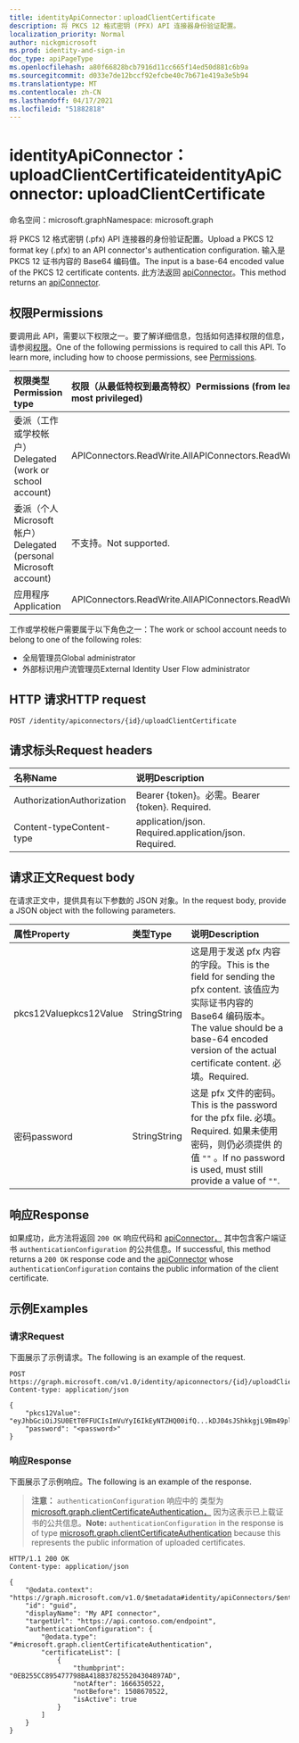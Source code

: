 ```yaml
---
title: identityApiConnector：uploadClientCertificate
description: 将 PKCS 12 格式密钥 (PFX) API 连接器身份验证配置。
localization_priority: Normal
author: nickgmicrosoft
ms.prod: identity-and-sign-in
doc_type: apiPageType
ms.openlocfilehash: a80f66828bcb7916d11cc665f14ed50d881c6b9a
ms.sourcegitcommit: d033e7de12bccf92efcbe40c7b671e419a3e5b94
ms.translationtype: MT
ms.contentlocale: zh-CN
ms.lasthandoff: 04/17/2021
ms.locfileid: "51882818"
---
```

# <a name="identityapiconnector-uploadclientcertificate"></a><span data-ttu-id="c2628-103">identityApiConnector：uploadClientCertificate</span><span class="sxs-lookup"><span data-stu-id="c2628-103">identityApiConnector: uploadClientCertificate</span></span>

<span data-ttu-id="c2628-104">命名空间：microsoft.graph</span><span class="sxs-lookup"><span data-stu-id="c2628-104">Namespace: microsoft.graph</span></span>

<span data-ttu-id="c2628-105">将 PKCS 12 格式密钥 (.pfx) API 连接器的身份验证配置。</span><span class="sxs-lookup"><span data-stu-id="c2628-105">Upload a PKCS 12 format key (.pfx) to an API connector's authentication configuration.</span></span> <span data-ttu-id="c2628-106">输入是 PKCS 12 证书内容的 Base64 编码值。</span><span class="sxs-lookup"><span data-stu-id="c2628-106">The input is a base-64 encoded value of the PKCS 12 certificate contents.</span></span> <span data-ttu-id="c2628-107">此方法返回 [apiConnector](../resources/identityApiConnector.md)。</span><span class="sxs-lookup"><span data-stu-id="c2628-107">This method returns an [apiConnector](../resources/identityApiConnector.md).</span></span>

## <a name="permissions"></a><span data-ttu-id="c2628-108">权限</span><span class="sxs-lookup"><span data-stu-id="c2628-108">Permissions</span></span>

<span data-ttu-id="c2628-p102">要调用此 API，需要以下权限之一。要了解详细信息，包括如何选择权限的信息，请参阅[权限](/graph/permissions-reference)。</span><span class="sxs-lookup"><span data-stu-id="c2628-p102">One of the following permissions is required to call this API. To learn more, including how to choose permissions, see [Permissions](/graph/permissions-reference).</span></span>

| <span data-ttu-id="c2628-111">权限类型</span><span class="sxs-lookup"><span data-stu-id="c2628-111">Permission type</span></span>                        | <span data-ttu-id="c2628-112">权限（从最低特权到最高特权）</span><span class="sxs-lookup"><span data-stu-id="c2628-112">Permissions (from least to most privileged)</span></span> |
| :------------------------------------- | :------------------------------------------ |
| <span data-ttu-id="c2628-113">委派（工作或学校帐户）</span><span class="sxs-lookup"><span data-stu-id="c2628-113">Delegated (work or school account)</span></span>     | <span data-ttu-id="c2628-114">APIConnectors.ReadWrite.All</span><span class="sxs-lookup"><span data-stu-id="c2628-114">APIConnectors.ReadWrite.All</span></span> |
| <span data-ttu-id="c2628-115">委派（个人 Microsoft 帐户）</span><span class="sxs-lookup"><span data-stu-id="c2628-115">Delegated (personal Microsoft account)</span></span> | <span data-ttu-id="c2628-116">不支持。</span><span class="sxs-lookup"><span data-stu-id="c2628-116">Not supported.</span></span>  |
| <span data-ttu-id="c2628-117">应用程序</span><span class="sxs-lookup"><span data-stu-id="c2628-117">Application</span></span>                            | <span data-ttu-id="c2628-118">APIConnectors.ReadWrite.All</span><span class="sxs-lookup"><span data-stu-id="c2628-118">APIConnectors.ReadWrite.All</span></span> |

<span data-ttu-id="c2628-119">工作或学校帐户需要属于以下角色之一：</span><span class="sxs-lookup"><span data-stu-id="c2628-119">The work or school account needs to belong to one of the following roles:</span></span>

* <span data-ttu-id="c2628-120">全局管理员</span><span class="sxs-lookup"><span data-stu-id="c2628-120">Global administrator</span></span>
* <span data-ttu-id="c2628-121">外部标识用户流管理员</span><span class="sxs-lookup"><span data-stu-id="c2628-121">External Identity User Flow administrator</span></span>

## <a name="http-request"></a><span data-ttu-id="c2628-122">HTTP 请求</span><span class="sxs-lookup"><span data-stu-id="c2628-122">HTTP request</span></span>

<!-- { "blockType": "ignored" } -->

```http
POST /identity/apiconnectors/{id}/uploadClientCertificate
```

## <a name="request-headers"></a><span data-ttu-id="c2628-123">请求标头</span><span class="sxs-lookup"><span data-stu-id="c2628-123">Request headers</span></span>

| <span data-ttu-id="c2628-124">名称</span><span class="sxs-lookup"><span data-stu-id="c2628-124">Name</span></span>          | <span data-ttu-id="c2628-125">说明</span><span class="sxs-lookup"><span data-stu-id="c2628-125">Description</span></span>   |
|:--------------|:--------------|
| <span data-ttu-id="c2628-126">Authorization</span><span class="sxs-lookup"><span data-stu-id="c2628-126">Authorization</span></span> | <span data-ttu-id="c2628-p103">Bearer {token}。必需。</span><span class="sxs-lookup"><span data-stu-id="c2628-p103">Bearer {token}. Required.</span></span> |
| <span data-ttu-id="c2628-129">Content-type</span><span class="sxs-lookup"><span data-stu-id="c2628-129">Content-type</span></span>  | <span data-ttu-id="c2628-p104">application/json. Required.</span><span class="sxs-lookup"><span data-stu-id="c2628-p104">application/json. Required.</span></span> |

## <a name="request-body"></a><span data-ttu-id="c2628-132">请求正文</span><span class="sxs-lookup"><span data-stu-id="c2628-132">Request body</span></span>

<span data-ttu-id="c2628-133">在请求正文中，提供具有以下参数的 JSON 对象。</span><span class="sxs-lookup"><span data-stu-id="c2628-133">In the request body, provide a JSON object with the following parameters.</span></span>

|<span data-ttu-id="c2628-134">属性</span><span class="sxs-lookup"><span data-stu-id="c2628-134">Property</span></span>|<span data-ttu-id="c2628-135">类型</span><span class="sxs-lookup"><span data-stu-id="c2628-135">Type</span></span>|<span data-ttu-id="c2628-136">说明</span><span class="sxs-lookup"><span data-stu-id="c2628-136">Description</span></span>|
|:---|:---|:---|
|<span data-ttu-id="c2628-137">pkcs12Value</span><span class="sxs-lookup"><span data-stu-id="c2628-137">pkcs12Value</span></span>|<span data-ttu-id="c2628-138">String</span><span class="sxs-lookup"><span data-stu-id="c2628-138">String</span></span>| <span data-ttu-id="c2628-139">这是用于发送 pfx 内容的字段。</span><span class="sxs-lookup"><span data-stu-id="c2628-139">This is the field for sending the pfx content.</span></span> <span data-ttu-id="c2628-140">该值应为实际证书内容的 Base64 编码版本。</span><span class="sxs-lookup"><span data-stu-id="c2628-140">The value should be a base-64 encoded version of the actual certificate content.</span></span> <span data-ttu-id="c2628-141">必填。</span><span class="sxs-lookup"><span data-stu-id="c2628-141">Required.</span></span>|
|<span data-ttu-id="c2628-142">密码</span><span class="sxs-lookup"><span data-stu-id="c2628-142">password</span></span>|<span data-ttu-id="c2628-143">String</span><span class="sxs-lookup"><span data-stu-id="c2628-143">String</span></span>| <span data-ttu-id="c2628-144">这是 pfx 文件的密码。</span><span class="sxs-lookup"><span data-stu-id="c2628-144">This is the password for the pfx file.</span></span> <span data-ttu-id="c2628-145">必填。</span><span class="sxs-lookup"><span data-stu-id="c2628-145">Required.</span></span> <span data-ttu-id="c2628-146">如果未使用密码，则仍必须提供 的值 `""` 。</span><span class="sxs-lookup"><span data-stu-id="c2628-146">If no password is used, must still provide a value of `""`.</span></span>|

## <a name="response"></a><span data-ttu-id="c2628-147">响应</span><span class="sxs-lookup"><span data-stu-id="c2628-147">Response</span></span>

<span data-ttu-id="c2628-148">如果成功，此方法将返回 `200 OK` 响应代码和 [apiConnector，](../resources/identityApiConnector.md) 其中包含客户端证书 `authenticationConfiguration` 的公共信息。</span><span class="sxs-lookup"><span data-stu-id="c2628-148">If successful, this method returns a `200 OK` response code and the [apiConnector](../resources/identityApiConnector.md) whose `authenticationConfiguration` contains the public information of the client certificate.</span></span>

## <a name="examples"></a><span data-ttu-id="c2628-149">示例</span><span class="sxs-lookup"><span data-stu-id="c2628-149">Examples</span></span>

### <a name="request"></a><span data-ttu-id="c2628-150">请求</span><span class="sxs-lookup"><span data-stu-id="c2628-150">Request</span></span>

<span data-ttu-id="c2628-151">下面展示了示例请求。</span><span class="sxs-lookup"><span data-stu-id="c2628-151">The following is an example of the request.</span></span>

<!-- {
  "blockType": "request",
  "name": "identityapiconnector_uploadclientcertificate"
}-->

```http
POST https://graph.microsoft.com/v1.0/identity/apiconnectors/{id}/uploadClientCertificate
Content-type: application/json

{
    "pkcs12Value": "eyJhbGciOiJSU0EtT0FFUCIsImVuYyI6IkEyNTZHQ00ifQ...kDJ04sJShkkgjL9Bm49plA",
    "password": "<password>"
}
```

### <a name="response"></a><span data-ttu-id="c2628-152">响应</span><span class="sxs-lookup"><span data-stu-id="c2628-152">Response</span></span>

<span data-ttu-id="c2628-153">下面展示了示例响应。</span><span class="sxs-lookup"><span data-stu-id="c2628-153">The following is an example of the response.</span></span>

> <span data-ttu-id="c2628-154">**注意：** `authenticationConfiguration` 响应中的 类型为 [microsoft.graph.clientCertificateAuthentication，](../resources/clientcertificateauthentication.md) 因为这表示已上载证书的公共信息。</span><span class="sxs-lookup"><span data-stu-id="c2628-154">**Note:** `authenticationConfiguration` in the response is of type [microsoft.graph.clientCertificateAuthentication](../resources/clientcertificateauthentication.md) because this represents the public information of uploaded certificates.</span></span>

<!-- {
  "blockType": "response",
  "truncated": true,
  "@odata.type": "microsoft.graph.identityApiConnector"
}
-->

```http
HTTP/1.1 200 OK
Content-type: application/json

{
    "@odata.context": "https://graph.microsoft.com/v1.0/$metadata#identity/apiConnectors/$entity",
    "id": "guid",
    "displayName": "My API connector",
    "targetUrl": "https://api.contoso.com/endpoint",
    "authenticationConfiguration": {
        "@odata.type": "#microsoft.graph.clientCertificateAuthentication",
        "certificateList": [
            {
                "thumbprint": "0EB255CC895477798BA418B378255204304897AD",
                "notAfter": 1666350522,
                "notBefore": 1508670522,
                "isActive": true
            }
        ]
    }
}
```

<!-- uuid: 16cd6b66-4b1a-43a1-adaf-3a886856ed982019-02-04 14:57:30 UTC -->
<!-- {
  "type": "#page.annotation",
  "description": "identityApiConnector: uploadClientCertificate",
  "keywords": "",
  "section": "documentation",
  "tocPath": ""
}-->

